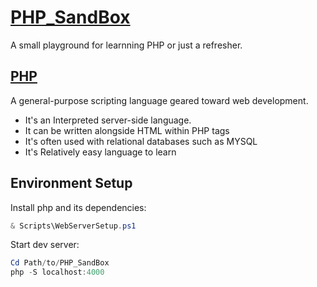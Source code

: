 # [**PHP_SandBox**](index.php)

 A small playground for learnning PHP or just a refresher.

## [**PHP**](https://php.net)

A general-purpose scripting language geared toward web development.

* It's an Interpreted server-side language.
* It can be written alongside HTML within PHP tags <?php ?>
* It's often used with relational databases such as MYSQL
* It's Relatively easy language to learn

## **Environment Setup**

Install php and its dependencies:

```PowerShell
& Scripts\WebServerSetup.ps1
```

Start dev server:

```PowerShell
Cd Path/to/PHP_SandBox
php -S localhost:4000
```
